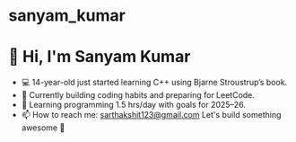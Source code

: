 # sanyam_kumar
# 👋 Hi, I'm Sanyam Kumar
- 💻 14-year-old just started learning C++ using Bjarne Stroustrup’s book. 
- 🔭 Currently building coding habits and preparing for LeetCode. 
- 🌱 Learning programming 1.5 hrs/day with goals for 2025–26. 
- 📫 How to reach me: sarthakshit123@gmail.com  Let's build something awesome 💪
